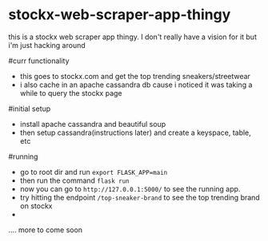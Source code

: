 # stockx-web-scraper-app-thingy
this is a stockx web scraper app thingy. I don't really have a vision for it but i'm just hacking around

#curr functionality
- this goes to stockx.com and get the top trending sneakers/streetwear
- i also cache in an apache cassandra db cause i noticed it was taking a while to query the stockx page

#initial setup
- install apache cassandra and beautiful soup
- then setup cassandra(instructions later) and create a keyspace, table, etc


#running
- go to root dir and run `export FLASK_APP=main`
- then run the command `flask run`
- now you can go to `http://127.0.0.1:5000/` to see the running app. 
- try hitting the endpoint `/top-sneaker-brand` to see the top trending brand on stockx
- 

.... more to come soon





